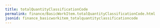 ```yaml
---
title: totalQuantityClassificationCode
permalink: finance/BasicWorkItem.totalQuantityClassificationCode.html
jsonid: finance_basicworkitem_totalquantityclassificationcode
---
```

